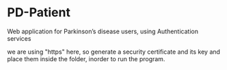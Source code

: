 # PD-Patient
Web application for Parkinson’s disease users, using Authentication services

we are using "https" here, so generate a security certificate and its key and place them inside the folder, inorder to run the program.

